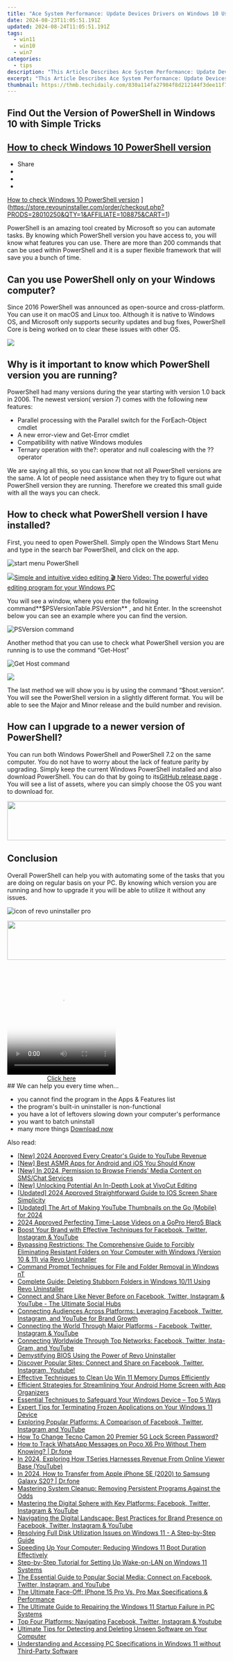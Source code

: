 ```yaml
---
title: "Ace System Performance: Update Devices Drivers on Windows 10 Using RevoUninstaller"
date: 2024-08-23T11:05:51.191Z
updated: 2024-08-24T11:05:51.191Z
tags:
  - win11
  - win10
  - win7
categories:
  - tips
description: "This Article Describes Ace System Performance: Update Devices Drivers on Windows 10 Using RevoUninstaller"
excerpt: "This Article Describes Ace System Performance: Update Devices Drivers on Windows 10 Using RevoUninstaller"
thumbnail: https://thmb.techidaily.com/830a114fa27984f8d212144f3dee11f785f5b8b667c623d0ec997b65a2b06877.jpg
---
```


## Find Out the Version of PowerShell in Windows 10 with Simple Tricks

## [How to check Windows 10 PowerShell version](https://store.revouninstaller.com/order/checkout.php?PRODS=28010250&QTY=1&AFFILIATE=108875&CART=1)

* Share
* [](http://www.facebook.com/share.php?u=https://www.revouninstaller.com/blog/how-to-check-windows-10-powershell-version/&title=How+to+check+Windows+10+PowerShell+version)
* [](https://twitter.com/intent/tweet?text=How+to+check+Windows+10+PowerShell+version&url=https://www.revouninstaller.com/blog/how-to-check-windows-10-powershell-version/ "Click to share on Twitter")
* [](https://store.revouninstaller.com/order/checkout.php?PRODS=28010250&QTY=1&AFFILIATE=108875&CART=1)

[How to check Windows 10 PowerShell version](https://f057a20f961f56a72089-b74530d2d26278124f446233f95622ef.ssl.cf1.rackcdn.com/site/blog/check-win10-powershell-version/cover.png) ](https://store.revouninstaller.com/order/checkout.php?PRODS=28010250&QTY=1&AFFILIATE=108875&CART=1)

 PowerShell is an amazing tool created by Microsoft so you can automate tasks. By knowing which PowerShell version you have access to, you will know what features you can use. There are more than 200 commands that can be used within PowerShell and it is a super flexible framework that will save you a bunch of time.

## Can you use PowerShell only on your Windows computer?

 Since 2016 PowerShell was announced as open-source and cross-platform. You can use it on macOS and Linux too. Although it is native to Windows OS, and Microsoft only supports security updates and bug fixes, PowerShell Core is being worked on to clear these issues with other OS.

<!-- affiliate ads begin -->
<a href="https://store.nero.com/order/checkout.php?PRODS=42570605&QTY=1&AFFILIATE=108875&CART=1"><img src="http://cdnwww.nero.com/nero-com-wAssets/img/banners/2023/usbXcopy/Nero_USB_x_copy_Screen_2.png" border="0"></a>
<!-- affiliate ads end -->
## Why is it important to know which PowerShell version you are running?

 PowerShell had many versions during the year starting with version 1.0 back in 2006\. The newest version( version 7) comes with the following new features:

* Parallel processing with the Parallel switch for the ForEach-Object cmdlet
* A new error-view and Get-Error cmdlet
* Compatibility with native Windows modules
* Ternary operation with the?: operator and null coalescing with the ?? operator

 We are saying all this, so you can know that not all PowerShell versions are the same. A lot of people need assistance when they try to figure out what PowerShell version they are running. Therefore we created this small guide with all the ways you can check.

## How to check what PowerShell version I have installed?

 First, you need to open PowerShell. Simply open the Windows Start Menu and type in the search bar PowerShell, and click on the app.

![start menu PowerShell](https://f057a20f961f56a72089-b74530d2d26278124f446233f95622ef.ssl.cf1.rackcdn.com/site/blog/check-win10-powershell-version/start-menu-powershell.png)

<!-- affiliate ads begin -->
<a href="https://store.nero.com/order/checkout.php?PRODS=42296685&QTY=1&AFFILIATE=108875&CART=1"><img src="http://cdnwww.nero.com/nero-com-wAssets/img/banners/2022/video-pp/ScreenshotSlider/Nero-Video-Advanced-editing.JPG" border="0">Simple and intuitive video editing
🎬 Nero Video:
The powerful video editing program for your Windows PC</a>
<!-- affiliate ads end -->
 You will see a window, where you enter the following command**$PSVersionTable.PSVersion** , and hit Enter. In the screenshot below you can see an example where you can find the version.

![PSVersion command](https://f057a20f961f56a72089-b74530d2d26278124f446233f95622ef.ssl.cf1.rackcdn.com/site/blog/check-win10-powershell-version/powershell-version-1.png)

 Another method that you can use to check what PowerShell version you are running is to use the command “Get-Host”

![Get Host command](https://f057a20f961f56a72089-b74530d2d26278124f446233f95622ef.ssl.cf1.rackcdn.com/site/blog/check-win10-powershell-version/powershell-version-2.png)

<!-- affiliate ads begin -->
<a href="https://shop.incomedia.eu/order/checkout.php?PRODS=12730965&QTY=1&AFFILIATE=108875&CART=1"><img src="https://incomedia.eu/files/images/affiliates/w5/03_WBSX5_728x90_red_CTA.jpg" border="0"></a>
<!-- affiliate ads end -->
 The last method we will show you is by using the command “$host.version”. You will see the PowerShell version in a slightly different format. You will be able to see the Major and Minor release and the build number and revision.

## How can I upgrade to a newer version of PowerShell?

 You can run both Windows PowerShell and PowerShell 7.2 on the same computer. You do not have to worry about the lack of feature parity by upgrading. Simply keep the current Windows PowerShell installed and also download PowerShell. You can do that by going to its[GitHub release page](https://github.com/PowerShell/PowerShell/releases) . You will see a list of assets, where you can simply choose the OS you want to download for.

<!-- affiliate ads begin -->
<a href="https://zonlipartnershipprogram.pxf.io/c/5597632/1596691/17882" target="_top" id="1596691"><img src="//a.impactradius-go.com/display-ad/17882-1596691" border="0" alt="" width="728" height="90"/></a><img height="0" width="0" src="https://imp.pxf.io/i/5597632/1596691/17882" style="position:absolute;visibility:hidden;" border="0" />
<!-- affiliate ads end -->
## Conclusion

 Overall PowerShell can help you with automating some of the tasks that you are doing on regular basis on your PC. By knowing which version you are running and how to upgrade it you will be able to utilize it without any issues.

![icon of revo uninstaller pro](https://f057a20f961f56a72089-b74530d2d26278124f446233f95622ef.ssl.cf1.rackcdn.com/site/icons/rup5-64.png)

<!-- affiliate ads begin -->
<a href="https://mindmanager.sjv.io/c/5597632/1787667/20231" target="_top" id="1787667"><img src="//a.impactradius-go.com/display-ad/20231-1787667" border="0" alt="" width="728" height="90"/></a><img height="0" width="0" src="https://imp.pxf.io/i/5597632/1787667/20231" style="position:absolute;visibility:hidden;" border="0" />
<!-- affiliate ads end -->
<!-- affiliate ads begin -->
<span id="1997795">
					<video width="250" height="250" style="cursor:pointer"
           poster="//a.impactradius-go.com/display-clicktoplayimage/1997795.jpeg"
           onclick="if(!this.playClicked){this.play();this.setAttribute('controls',true);this.playClicked=true;}">
	   <source src="//a.impactradius-go.com/display-ad/23621-1997795">
	   <img src="//a.impactradius-go.com/display-clicktoplayimage/1997795.jpeg" style="border: none; height: 100%; width: 100%; object-fit: contain">
	</video>
	<div style="width:250px;text-align:center"><a href="javascript:window.open(decodeURIComponent('https%3A%2F%2Fproteahair.pxf.io%2Fc%2F5597632%2F1997795%2F23621'), '_blank');void(0);">Click here</a></div>
</span>
<img height="0" width="0" src="https://imp.pxf.io/i/5597632/1997795/23621" style="position:absolute;visibility:hidden;" border="0" />
<!-- affiliate ads end -->
## We can help you every time when…

* you cannot find the program in the Apps & Features list
* the program's built-in uninstaller is non-functional
* you have a lot of leftovers slowing down your computer's performance
* you want to batch uninstall
* many more things
[Download now](https://store.revouninstaller.com/order/checkout.php?PRODS=28010250&QTY=1&AFFILIATE=108875&CART=1)

<ins class="adsbygoogle"
     style="display:block"
     data-ad-format="autorelaxed"
     data-ad-client="ca-pub-7571918770474297"
     data-ad-slot="1223367746"></ins>



<ins class="adsbygoogle"
     style="display:block"
     data-ad-client="ca-pub-7571918770474297"
     data-ad-slot="8358498916"
     data-ad-format="auto"
     data-full-width-responsive="true"></ins>

<span class="atpl-alsoreadstyle">Also read:</span>
<div><ul>
<li><a href="https://facebook-video-share.techidaily.com/new-2024-approved-every-creators-guide-to-youtube-revenue/"><u>[New] 2024 Approved  Every Creator's Guide to YouTube Revenue</u></a></li>
<li><a href="https://youtube-lab.techidaily.com/est-asmr-apps-for-android-and-ios-you-should-know/"><u>[New] Best ASMR Apps for Android and iOS You Should Know</u></a></li>
<li><a href="https://facebook-video-content.techidaily.com/new-in-2024-permission-to-browse-friends-media-content-on-smschat-services/"><u>[New] In 2024, Permission to Browse Friends' Media Content on SMS/Chat Services</u></a></li>
<li><a href="https://some-guidance.techidaily.com/new-unlocking-potential-an-in-depth-look-at-vivocut-editing/"><u>[New] Unlocking Potential  An In-Depth Look at VivoCut Editing</u></a></li>
<li><a href="https://screen-activity-recording.techidaily.com/updated-2024-approved-straightforward-guide-to-ios-screen-share-simplicity/"><u>[Updated] 2024 Approved  Straightforward Guide to IOS Screen Share Simplicity</u></a></li>
<li><a href="https://youtube-tips.techidaily.com/ed-the-art-of-making-youtube-thumbnails-on-the-go-mobile-for-2024/"><u>[Updated] The Art of Making YouTube Thumbnails on the Go (Mobile) for 2024</u></a></li>
<li><a href="https://fox-direct.techidaily.com/2024-approved-perfecting-time-lapse-videos-on-a-gopro-hero5-black/"><u>2024 Approved  Perfecting Time-Lapse Videos on a GoPro Hero5 Black</u></a></li>
<li><a href="https://win-forum.techidaily.com/boost-your-brand-with-effective-techniques-for-facebook-twitter-instagram-and-youtube/"><u>Boost Your Brand with Effective Techniques for Facebook, Twitter, Instagram & YouTube</u></a></li>
<li><a href="https://win-forum.techidaily.com/bypassing-restrictions-the-comprehensive-guide-to-forcibly-eliminating-resistant-folders-on-your-computer-with-windows-version-10-and-11-via-revo-uninstalle1/"><u>Bypassing Restrictions: The Comprehensive Guide to Forcibly Eliminating Resistant Folders on Your Computer with Windows (Version 10 & 11) via Revo Uninstaller</u></a></li>
<li><a href="https://win-forum.techidaily.com/command-prompt-techniques-for-file-and-folder-removal-in-windows-nt/"><u>Command Prompt Techniques for File and Folder Removal in Windows nT</u></a></li>
<li><a href="https://win-forum.techidaily.com/complete-guide-deleting-stubborn-folders-in-windows-1011-using-revo-uninstaller/"><u>Complete Guide: Deleting Stubborn Folders in Windows 10/11 Using Revo Uninstaller</u></a></li>
<li><a href="https://win-forum.techidaily.com/connect-and-share-like-never-before-on-facebook-twitter-instagram-and-youtube-the-ultimate-social-hubs/"><u>Connect and Share Like Never Before on Facebook, Twitter, Instagram & YouTube - The Ultimate Social Hubs</u></a></li>
<li><a href="https://win-forum.techidaily.com/connecting-audiences-across-platforms-leveraging-facebook-twitter-instagram-and-youtube-for-brand-growth/"><u>Connecting Audiences Across Platforms: Leveraging Facebook, Twitter, Instagram, and YouTube for Brand Growth</u></a></li>
<li><a href="https://win-forum.techidaily.com/connecting-the-world-through-major-platforms-facebook-twitter-instagram-and-youtube/"><u>Connecting the World Through Major Platforms - Facebook, Twitter, Instagram & YouTube</u></a></li>
<li><a href="https://win-forum.techidaily.com/connecting-worldwide-through-top-networks-facebook-twitter-insta-gram-and-youtube/"><u>Connecting Worldwide Through Top Networks: Facebook, Twitter, Insta-Gram, and YouTube</u></a></li>
<li><a href="https://win-forum.techidaily.com/demystifying-bios-using-the-power-of-revo-uninstaller/"><u>Demystifying BIOS Using the Power of Revo Uninstaller</u></a></li>
<li><a href="https://win-forum.techidaily.com/1722915179991-discover-popular-sites-connect-and-share-on-facebook-twitter-instagram-youtube/"><u>Discover Popular Sites: Connect and Share on Facebook, Twitter, Instagram, Youtube!</u></a></li>
<li><a href="https://win-forum.techidaily.com/effective-techniques-to-clean-up-win-11-memory-dumps-efficiently/"><u>Effective Techniques to Clean Up Win 11 Memory Dumps Efficiently</u></a></li>
<li><a href="https://win-forum.techidaily.com/efficient-strategies-for-streamlining-your-android-home-screen-with-app-organizers/"><u>Efficient Strategies for Streamlining Your Android Home Screen with App Organizers</u></a></li>
<li><a href="https://win-forum.techidaily.com/essential-techniques-to-safeguard-your-windows-device-top-5-ways/"><u>Essential Techniques to Safeguard Your Windows Device – Top 5 Ways</u></a></li>
<li><a href="https://win-forum.techidaily.com/expert-tips-for-terminating-frozen-applications-on-your-windows-11-device/"><u>Expert Tips for Terminating Frozen Applications on Your Windows 11 Device</u></a></li>
<li><a href="https://win-forum.techidaily.com/exploring-popular-platforms-a-comparison-of-facebook-twitter-instagram-and-youtube/"><u>Exploring Popular Platforms: A Comparison of Facebook, Twitter, Instagram and YouTube</u></a></li>
<li><a href="https://unlock-android.techidaily.com/how-to-change-tecno-camon-20-premier-5g-lock-screen-password-by-drfone-android/"><u>How To Change Tecno Camon 20 Premier 5G Lock Screen Password?</u></a></li>
<li><a href="https://android-location-track.techidaily.com/how-to-track-whatsapp-messages-on-poco-x6-pro-without-them-knowing-drfone-by-drfone-virtual-android/"><u>How to Track WhatsApp Messages on Poco X6 Pro Without Them Knowing? | Dr.fone</u></a></li>
<li><a href="https://youtube-help.techidaily.com/in-2024-exploring-how-tseries-harnesses-revenue-from-online-viewer-base-youtube/"><u>In 2024, Exploring How TSeries Harnesses Revenue From Online Viewer Base (YouTube)</u></a></li>
<li><a href="https://iphone-transfer.techidaily.com/in-2024-how-to-transfer-from-apple-iphone-se-2020-to-samsung-galaxy-s20-drfone-by-drfone-transfer-from-ios/"><u>In 2024, How to Transfer from Apple iPhone SE (2020) to Samsung Galaxy S20? | Dr.fone</u></a></li>
<li><a href="https://win-forum.techidaily.com/mastering-system-cleanup-removing-persistent-programs-against-the-odds/"><u>Mastering System Cleanup: Removing Persistent Programs Against the Odds</u></a></li>
<li><a href="https://win-forum.techidaily.com/mastering-the-digital-sphere-with-key-platforms-facebook-twitter-instagram-and-youtube/"><u>Mastering the Digital Sphere with Key Platforms: Facebook, Twitter, Instagram & YouTube</u></a></li>
<li><a href="https://win-forum.techidaily.com/navigating-the-digital-landscape-best-practices-for-brand-presence-on-facebook-twitter-instagram-and-youtube/"><u>Navigating the Digital Landscape: Best Practices for Brand Presence on Facebook, Twitter, Instagram & YouTube</u></a></li>
<li><a href="https://win-forum.techidaily.com/resolving-full-disk-utilization-issues-on-windows-11-a-step-by-step-guide/"><u>Resolving Full Disk Utilization Issues on Windows 11 - A Step-by-Step Guide</u></a></li>
<li><a href="https://win-forum.techidaily.com/speeding-up-your-computer-reducing-windows-11-boot-duration-effectively/"><u>Speeding Up Your Computer: Reducing Windows 11 Boot Duration Effectively</u></a></li>
<li><a href="https://win-forum.techidaily.com/step-by-step-tutorial-for-setting-up-wake-on-lan-on-windows-11-systems/"><u>Step-by-Step Tutorial for Setting Up Wake-on-LAN on Windows 11 Systems</u></a></li>
<li><a href="https://win-forum.techidaily.com/the-essential-guide-to-popular-social-media-connect-on-facebook-twitter-instagram-and-youtube/"><u>The Essential Guide to Popular Social Media: Connect on Facebook, Twitter, Instagram, and YouTube</u></a></li>
<li><a href="https://win-forum.techidaily.com/the-ultimate-face-off-iphone-15-pro-vs-pro-max-specifications-and-performance/"><u>The Ultimate Face-Off: IPhone 15 Pro Vs. Pro Max Specifications & Performance</u></a></li>
<li><a href="https://win-forum.techidaily.com/the-ultimate-guide-to-repairing-the-windows-11-startup-failure-in-pc-systems/"><u>The Ultimate Guide to Repairing the Windows 11 Startup Failure in PC Systems</u></a></li>
<li><a href="https://win-forum.techidaily.com/1722915290362-top-four-platforms-navigating-facebook-twitter-instagram-and-youtube/"><u>Top Four Platforms: Navigating Facebook, Twitter, Instagram & Youtube</u></a></li>
<li><a href="https://win-forum.techidaily.com/ultimate-tips-for-detecting-and-deleting-unseen-software-on-your-computer/"><u>Ultimate Tips for Detecting and Deleting Unseen Software on Your Computer</u></a></li>
<li><a href="https://win-forum.techidaily.com/understanding-and-accessing-pc-specifications-in-windows-11-without-third-party-software/"><u>Understanding and Accessing PC Specifications in Windows 11 without Third-Party Software</u></a></li>
</ul></div>

